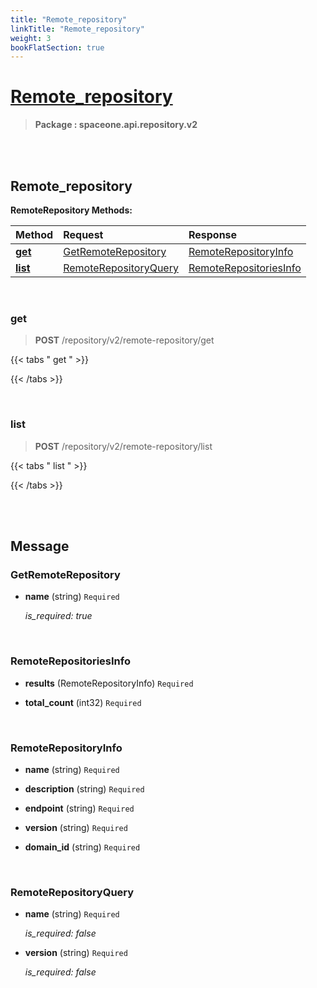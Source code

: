 ```yaml
---
title: "Remote_repository"
linkTitle: "Remote_repository"
weight: 3
bookFlatSection: true
---
```

# [Remote_repository](#Remote_repository)



>  **Package : spaceone.api.repository.v2**

<br>
<br>

## Remote_repository


**RemoteRepository Methods:**


| Method | Request | Response |
| :----- | :-------- | :-------- |
| [**get**](./RemoteRepository#get) | [GetRemoteRepository](RemoteRepository#getremoterepository) | [RemoteRepositoryInfo](./RemoteRepository#remoterepositoryinfo) |
| [**list**](./RemoteRepository#list) | [RemoteRepositoryQuery](RemoteRepository#remoterepositoryquery) | [RemoteRepositoriesInfo](./RemoteRepository#remoterepositoriesinfo) |



    
<br>

### get

> **POST** /repository/v2/remote-repository/get
>




 {{< tabs " get " >}}




{{< /tabs >}}

    
<br>

### list

> **POST** /repository/v2/remote-repository/list
>




 {{< tabs " list " >}}




{{< /tabs >}}

    


<br>
<br>

## Message



### GetRemoteRepository
* **name** (string)  `Required` 

  *is_required: true*

    <br>

### RemoteRepositoriesInfo
* **results** (RemoteRepositoryInfo)  `Required` 

    
* **total_count** (int32)  `Required` 

    <br>

### RemoteRepositoryInfo
* **name** (string)  `Required` 

    
* **description** (string)  `Required` 

    
* **endpoint** (string)  `Required` 

    
* **version** (string)  `Required` 

    
* **domain_id** (string)  `Required` 

    <br>

### RemoteRepositoryQuery
* **name** (string)  `Required` 

  *is_required: false*

    
* **version** (string)  `Required` 

  *is_required: false*

    <br>
